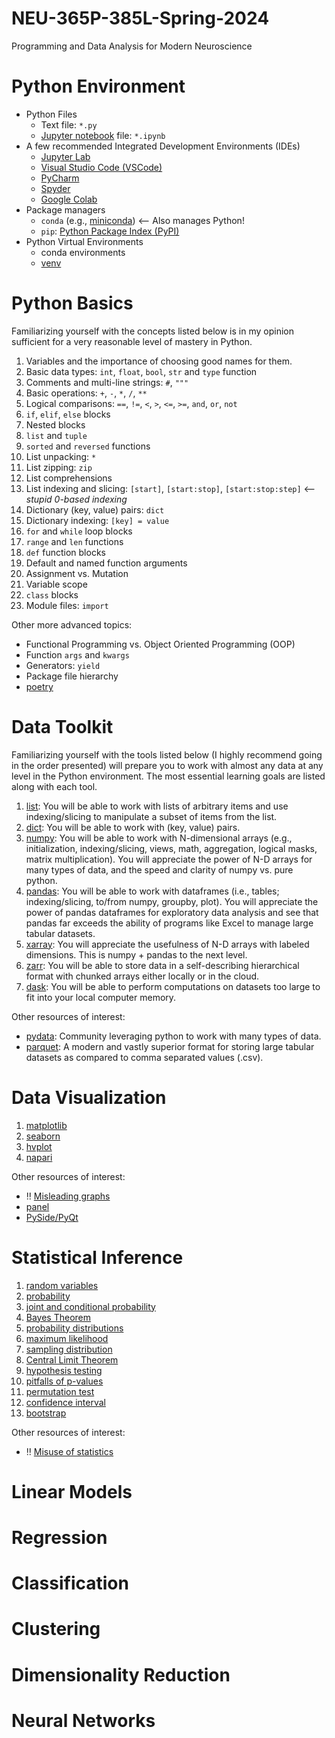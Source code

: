 # NEU-365P-385L-Spring-2024
Programming and Data Analysis for Modern Neuroscience

# Python Environment
- Python Files
  - Text file: `*.py`
  - [Jupyter notebook](https://jupyter.org) file: `*.ipynb`
- A few recommended Integrated Development Environments (IDEs)
  - [Jupyter Lab](https://jupyter.org)
  - [Visual Studio Code (VSCode)](https://code.visualstudio.com)
  - [PyCharm](https://www.jetbrains.com/pycharm/)
  - [Spyder](https://www.spyder-ide.org)
  - [Google Colab](https://colab.research.google.com)
- Package managers
  - `conda` (e.g., [miniconda](https://docs.conda.io/en/main/miniconda.html)) <-- Also manages Python!
  - `pip`: [Python Package Index (PyPI)](https://pypi.org)
- Python Virtual Environments
  - conda environments
  - [venv](https://python.land/virtual-environments/virtualenv)

# Python Basics
Familiarizing yourself with the concepts listed below is in my opinion sufficient for a very reasonable level of mastery in Python.

1. Variables and the importance of choosing good names for them.
2. Basic data types: `int`, `float`, `bool`, `str` and `type` function
3. Comments and multi-line strings: `#`, `"""`
4. Basic operations: `+`, `-`, `*`, `/`, `**`
5. Logical comparisons: `==`, `!=`, `<`, `>`, `<=`, `>=`, `and`, `or`, `not`
6. `if`, `elif`, `else` blocks
7. Nested blocks
8. `list` and `tuple`
9. `sorted` and `reversed` functions
10. List unpacking: `*`
11. List zipping: `zip`
12. List comprehensions
13. List indexing and slicing: `[start]`, `[start:stop]`, `[start:stop:step]` <-- *stupid 0-based indexing*
14. Dictionary (key, value) pairs: `dict`
15. Dictionary indexing: `[key] = value`
16. `for` and `while` loop blocks
17. `range` and `len` functions
18. `def` function blocks
19. Default and named function arguments
20. Assignment vs. Mutation
21. Variable scope
22. `class` blocks
23. Module files: `import`

Other more advanced topics:

- Functional Programming vs. Object Oriented Programming (OOP)
- Function `args` and `kwargs`
- Generators: `yield`
- Package file hierarchy
- [poetry](https://python-poetry.org)

# Data Toolkit
Familiarizing yourself with the tools listed below (I highly recommend going in the order presented) will prepare you to work with almost any data at any level in the Python environment. The most essential learning goals are listed along with each tool.

1. [list](https://docs.python.org/3/tutorial/introduction.html#lists): You will be able to work with lists of arbitrary items and use indexing/slicing to manipulate a subset of items from the list.
2. [dict](https://docs.python.org/3/tutorial/datastructures.html#dictionaries): You will be able to work with (key, value) pairs.
3. [numpy](https://numpy.org): You will be able to work with N-dimensional arrays (e.g., initialization, indexing/slicing, views, math, aggregation, logical masks, matrix multiplication). You will appreciate the power of N-D arrays for many types of data, and the speed and clarity of numpy vs. pure python.
4. [pandas](https://pandas.pydata.org): You will be able to work with dataframes (i.e., tables; indexing/slicing, to/from numpy, groupby, plot). You will appreciate the power of pandas dataframes for exploratory data analysis and see that pandas far exceeds the ability of programs like Excel to manage large tabular datasets.
5. [xarray](https://xarray.dev): You will appreciate the usefulness of N-D arrays with labeled dimensions. This is numpy + pandas to the next level.
6. [zarr](https://zarr.dev): You will be able to store data in a self-describing hierarchical format with chunked arrays either locally or in the cloud.
7. [dask](https://www.dask.org): You will be able to perform computations on datasets too large to fit into your local computer memory.

Other resources of interest:

- [pydata](https://pydata.org): Community leveraging python to work with many types of data.
- [parquet](https://parquet.apache.org): A modern and vastly superior format for storing large tabular datasets as compared to comma separated values (.csv).

# Data Visualization
1. [matplotlib](https://matplotlib.org)
2. [seaborn](https://seaborn.pydata.org)
3. [hvplot](https://hvplot.holoviz.org)
4. [napari](https://napari.org/stable/#)

Other resources of interest:

- :bangbang: [Misleading graphs](https://en.wikipedia.org/wiki/Misleading_graph)
- [panel](https://panel.holoviz.org)
- [PySide/PyQt](https://wiki.qt.io/Qt_for_Python)

# Statistical Inference
1. [random variables]()
2. [probability]()
3. [joint and conditional probability]()
4. [Bayes Theorem]()
5. [probability distributions]()
6. [maximum likelihood]()
7. [sampling distribution]()
8. [Central Limit Theorem]()
9. [hypothesis testing]()
10. [pitfalls of p-values]()
11. [permutation test]()
12. [confidence interval]()
13. [bootstrap]()

Other resources of interest:

- :bangbang: [Misuse of statistics](https://en.wikipedia.org/wiki/Misuse_of_statistics)

# Linear Models

# Regression

# Classification

# Clustering

# Dimensionality Reduction

# Neural Networks

